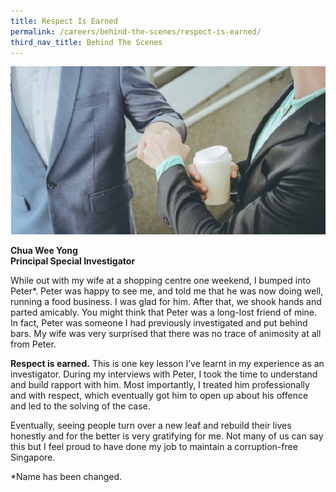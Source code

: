 ```yaml
---
title: Respect Is Earned
permalink: /careers/behind-the-scenes/respect-is-earned/
third_nav_title: Behind The Scenes
---
```


<img src="/images/careers_earn-respect.jpg" alt="respect is earned">

**Chua Wee Yong**<br>
**Principal Special Investigator**

While out with my wife at a shopping centre one weekend, I bumped into Peter*. Peter was happy to see me, and told me that he was now doing well, running a food business. I was glad for him. After that, we shook hands and parted amicably. You might think that Peter was a long-lost friend of mine. In fact, Peter was someone I had previously investigated and put behind bars. My wife was very surprised that there was no trace of animosity at all from Peter. 

**Respect is earned.** This is one key lesson I’ve learnt in my experience as an investigator.  During my interviews with Peter, I took the time to understand and build rapport with him. Most importantly, I treated him professionally and with respect, which eventually got him to open up about his offence and led to the solving of the case.

Eventually, seeing people turn over a new leaf and rebuild their lives honestly and for the better is very gratifying for me. Not many of us can say this but I feel proud to have done my job to maintain a corruption-free Singapore.

 *Name has been changed.

